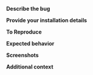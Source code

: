 <!-- BEFORE POSTING AN ISSUE PLEASE MAKE SURE TO READ: https://docs.fast.ai/support.html -->

<!-- **Important:** We try our best to fix all reported issue. The main difficulty we have is not being able to read your mind. If you don't follow the steps below, we have to follow up asking you to supply the required information, but we have already asked you to do so, so please don't waste our time and yours and supply it in first place. If you don't, your issue will be closed. You are free to resubmit this time with the required information. Thank you for helping us help you. -->

<!-- **Please note**:
- Installation issues should be reported here:

fastai-1.0.x: http://forums.fast.ai/t/fastai-v1-install-issues-thread/24111
fastai-0.7.x: http://forums.fast.ai/t/fastai-v0-install-issues-thread/24652

- fastai github Issues are only for bugs in the library. If you want to suggest a new feature please use https://forums.fast.ai/t/fastai-v1-adding-features/23041. If you're unsure whether your bug comes from your code or the library, please use the forums to discuss your code first, then file an issue if needed.
-->

**Describe the bug**
<!-- A clear and concise description of what the bug is. -->

**Provide your installation details**
<!-- We need to have some background to know how to fix your bug. -->
<!-- Copy-n-paste the output of `show_install`, by either running this cell in jupyter notebook:
```
from fastai.utils.show_install import *
show_install()
```
or via your shell:
```
python -m fastai.utils.show_install
```
Double-check you use the latest version which you can find here: https://github.com/fastai/fastai/releases.

It's also possible that the issue has already been fixed in git master, but hasn't been released yet, so if possible please try to see whether git master has it resolved. To install the git master do: `pip install git+https://github.com/fastai/fastai/`
-->

**To Reproduce**
<!-- Steps to reproduce the behavior. Please give us a reproducible example so we can fix your bug.-->
<!-- A gist to reproduce it is even better!-->
<!-- If possible please add a new test for https://github.com/fastai/fastai/tree/master/tests/ that helps us reproduce the problem and will help with future regression testing. See https://docs.fast.ai/dev/test.html for details on how to run/write tests. -->

**Expected behavior**
<!-- A clear and concise description of what you expected to happen. -->

**Screenshots**
<!-- If applicable, add screenshots to help demonstrate your problem. -->

**Additional context**
<!-- Add any other context about the problem here. -->
